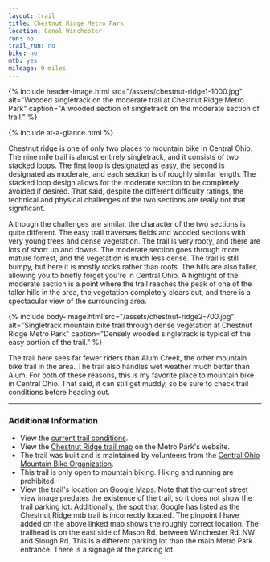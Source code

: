 ```yaml
---
layout: trail
title: Chestnut Ridge Metro Park
location: Canal Winchester
run: no
trail_run: no
bike: no
mtb: yes
mileage: 9 miles
---
```


{% include header-image.html src="/assets/chestnut-ridge1-1000.jpg" alt="Wooded singletrack on the moderate trail at Chestnut Ridge Metro Park" caption="A wooded section of singletrack on the moderate section of trail." %}

{% include at-a-glance.html %}

Chestnut ridge is one of only two places to mountain bike in Central Ohio.  The nine mile trail is almost entirely singletrack, and it consists of two stacked loops.  The first loop is designated as easy, the second is designated as moderate, and each section is of roughly similar length.  The stacked loop design allows for the moderate section to be completely avoided if desired.  That said, despite the different difficulty ratings, the technical and physical challenges of the two sections are really not that significant.

Although the challenges are similar, the character of the two sections is quite different.  The easy trail traverses fields and wooded sections with very young trees and dense vegetation.  The trail is very rooty, and there are lots of short up and downs.  The moderate section goes through more mature forrest, and the vegetation is much less dense.  The trail is still bumpy, but here it is mostly rocks rather than roots.  The hills are also taller, allowing you to briefly forget you're in Central Ohio.  A highlight of the moderate section is a point where the trail reaches the peak of one of the taller hills in the area, the vegetation completely clears out, and there is a spectacular view of the surrounding area.

{% include body-image.html src="/assets/chestnut-ridge2-700.jpg" alt="Singletrack mountain bike trail through dense vegetation at Chestnut Ridge Metro Park" caption="Densely wooded singletrack is typical of the easy portion of the trail." %}

The trail here sees far fewer riders than Alum Creek, the other mountain bike trail in the area.  The trail also handles wet weather much better than Alum.  For both of these reasons, this is my favorite place to mountain bike in Central Ohio.  That said, it can still get muddy, so be sure to check trail conditions before heading out.

---

### Additional Information

* View the [current trail conditions](http://ohiosingletrack.com/trailcondition.php?tabid=50).
* View the [Chestnut Ridge trail map](http://www.metroparks.net/parks-and-trails/chestnut-ridge/park-map/) on the Metro Park's website.
* The trail was built and is maintained by volunteers from the [Central Ohio Mountain Bike Organization](http://www.combomtb.com/).
* This trail is only open to mountain biking.  Hiking and running are prohibited.
* View the trail's location on [Google Maps](https://goo.gl/maps/SCKGCqjvK2D2).  Note that the current street view image predates the existence of the trail, so it does not show the trail parking lot.  Additionally, the spot that Google has listed as the Chestnut Ridge mtb trail is incorrectly located.  The pinpoint I have added on the above linked map shows the roughly correct location.  The trailhead is on the east side of Mason Rd. between Winchester Rd. NW and Slough Rd.  This is a different parking lot than the main Metro Park entrance.  There is a signage at the parking lot.
